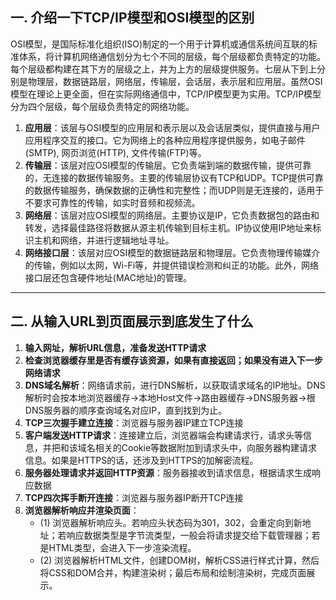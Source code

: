## 一. 介绍一下TCP/IP模型和OSI模型的区别

OSI模型，是国际标准化组织(ISO)制定的一个用于计算机或通信系统间互联的标准体系，将计算机网络通信划分为七个不同的层级，每个层级都负责特定的功能。每个层级都构建在其下方的层级之上，并为上方的层级提供服务。七层从下到上分别是物理层，数据链路层，网络层，传输层，会话层，表示层和应用层。虽然OSI模型在理论上更全面，但在实际网络通信中，TCP/IP模型更为实用。TCP/IP模型分为四个层级，每个层级负责特定的网络功能。

1. **应用层**：该层与OSI模型的应用层和表示层以及会话层类似，提供直接与用户应用程序交互的接口。它为网络上的各种应用程序提供服务，如电子邮件(SMTP), 网页浏览(HTTP), 文件传输(FTP)等。
2. **传输层**：该层对应OSI模型的传输层。它负责端到端的数据传输，提供可靠的，无连接的数据传输服务。主要的传输层协议有TCP和UDP。TCP提供可靠的数据传输服务，确保数据的正确性和完整性；而UDP则是无连接的，适用于不要求可靠性的传输，如实时音频和视频流。
3. **网络层**：该层对应OSI模型的网络层。主要协议是IP，它负责数据包的路由和转发，选择最佳路径将数据从源主机传输到目标主机。IP协议使用IP地址来标识主机和网络，并进行逻辑地址寻址。
4. **网络接口层**：该层对应OSI模型的数据链路层和物理层。它负责物理传输媒介的传输，例如以太网，Wi-Fi等，并提供错误检测和纠正的功能。此外，网络接口层还包含硬件地址(MAC地址)的管理。

---

## 二. 从输入URL到页面展示到底发生了什么

1. **输入网址，解析URL信息，准备发送HTTP请求**
2. **检查浏览器缓存里是否有缓存该资源，如果有直接返回；如果没有进入下一步网络请求**
3. **DNS域名解析**：网络请求前，进行DNS解析，以获取请求域名的IP地址。DNS解析时会按本地浏览器缓存->本地Host文件->路由器缓存->DNS服务器->根DNS服务器的顺序查询域名对应IP，直到找到为止。
4. **TCP三次握手建立连接**：浏览器与服务器IP建立TCP连接
5. **客户端发送HTTP请求**：连接建立后，浏览器端会构建请求行，请求头等信息，并把和该域名相关的Cookie等数据附加到请求头中，向服务器构建请求信息。如果是HTTPS的话，还涉及到HTTPS的加解密流程。
6. **服务器处理请求并返回HTTP资源**：服务器接收到请求信息，根据请求生成响应数据
7. **TCP四次挥手断开连接**：浏览器与服务器IP断开TCP连接
8. **浏览器解析响应并渲染页面**：
    - (1) 浏览器解析响应头。若响应头状态码为301，302，会重定向到新地址；若响应数据类型是字节流类型，一般会将请求提交给下载管理器；若是HTML类型，会进入下一步渲染流程。
    - (2) 浏览器解析HTML文件，创建DOM树，解析CSS进行样式计算，然后将CSS和DOM合并，构建渲染树；最后布局和绘制渲染树，完成页面展示。
